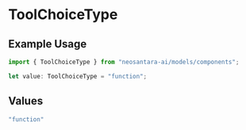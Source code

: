 # ToolChoiceType

## Example Usage

```typescript
import { ToolChoiceType } from "neosantara-ai/models/components";

let value: ToolChoiceType = "function";
```

## Values

```typescript
"function"
```
